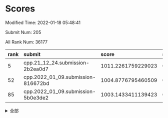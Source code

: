 # Scores

Modified Time: 2022-01-18 05:48:41

Submit Num: 205

All Rank Num: 36177

| rank |               submit               |       score        |       sigma        | pk_num |
| :--- | :--------------------------------- | :----------------- | :----------------- | :----- |
| 5    | cpp.21_12_24.submission-2b2ea0d7   | 1011.2261759229023 | 0.7612104387239854 | 706    |
| 52   | cpp.2022_01_09.submission-816672bd | 1004.8776795460509 | 0.7145113791508846 | 704    |
| 85   | cpp.2022_01_09.submission-5b0e3de2 | 1003.1433411139423 | 0.7244412572356934 | 706    |


<details>
<summary>全部</summary>

| rank |                 submit                 |       score        |       sigma        | pk_num |
| :--- | :------------------------------------- | :----------------- | :----------------- | :----- |
| 1    | gobigger.level_3.submission_level_3_13 | 1011.9882138827276 | 0.7734443803282371 | 707    |
| 2    | gobigger.level_3.submission_level_3_16 | 1011.8799296974977 | 0.8037624303425108 | 710    |
| 3    | gobigger.level_3.submission_level_3_32 | 1011.4448914389635 | 0.7372978134236562 | 709    |
| 4    | gobigger.level_3.submission_level_3_21 | 1011.3298701490019 | 0.7622058276452266 | 707    |
| 5    | cpp.21_12_24.submission-2b2ea0d7       | 1011.2261759229023 | 0.7612104387239854 | 706    |
| 6    | gobigger.level_3.submission_level_3_20 | 1010.9930998853724 | 0.7811956016983299 | 708    |
| 7    | gobigger.level_3.submission_level_3_43 | 1010.9334539164493 | 0.7721931815325287 | 708    |
| 8    | gobigger.level_3.submission_level_3_47 | 1010.8076058579    | 0.7523065453958777 | 712    |
| 9    | gobigger.level_3.submission_level_3_10 | 1010.7405322499069 | 0.747117172642311  | 705    |
| 10   | gobigger.level_3.submission_level_3_49 | 1010.7372331765337 | 0.7807770695044575 | 706    |
| 11   | gobigger.level_3.submission_level_3_45 | 1010.609205392542  | 0.7787649136079597 | 706    |
| 12   | gobigger.level_3.submission_level_3_0  | 1010.5713854065797 | 0.7527354004121418 | 701    |
| 13   | gobigger.level_3.submission_level_3_35 | 1010.5271192516269 | 0.7720055828641544 | 705    |
| 14   | gobigger.level_3.submission_level_3_33 | 1010.4784557775253 | 0.7559454373886978 | 702    |
| 15   | gobigger.level_3.submission_level_3_18 | 1010.4604528810053 | 0.7712062872809048 | 706    |
| 16   | gobigger.level_3.submission_level_3_29 | 1010.4578360118378 | 0.7482270692620014 | 705    |
| 17   | gobigger.level_3.submission_level_3_24 | 1010.3635716102965 | 0.7962486096294666 | 709    |
| 18   | gobigger.level_3.submission_level_3_36 | 1010.2711839898868 | 0.7851109639279102 | 707    |
| 19   | gobigger.level_3.submission_level_3_5  | 1010.1910579846987 | 0.7624603230965042 | 707    |
| 20   | gobigger.level_3.submission_level_3_12 | 1010.168191793435  | 0.7551881600512239 | 707    |
| 21   | gobigger.level_3.submission_level_3_39 | 1010.1381417653748 | 0.7545627604537057 | 706    |
| 22   | gobigger.level_3.submission_level_3_8  | 1010.0666107058739 | 0.7913024282254566 | 705    |
| 23   | gobigger.level_3.submission_level_3_28 | 1010.0454064866177 | 0.7503791231509002 | 705    |
| 24   | gobigger.level_3.submission_level_3_9  | 1009.9450672658759 | 0.7409427776523589 | 705    |
| 25   | gobigger.level_3.submission_level_3_44 | 1009.7643945977502 | 0.7641447467214657 | 702    |
| 26   | gobigger.level_3.submission_level_3_4  | 1009.7067451461171 | 0.7590970215763704 | 707    |
| 27   | gobigger.level_3.submission_level_3_41 | 1009.7048382786619 | 0.7577793680948175 | 707    |
| 28   | gobigger.level_3.submission_level_3_3  | 1009.7010815437341 | 0.7354229676614836 | 712    |
| 29   | gobigger.level_3.submission_level_3_38 | 1009.6689689478111 | 0.7535620365197664 | 704    |
| 30   | gobigger.level_3.submission_level_3_15 | 1009.5597631670834 | 0.7575898745895784 | 710    |
| 31   | gobigger.level_3.submission_level_3_27 | 1009.559305743789  | 0.7620808898572514 | 707    |
| 32   | gobigger.level_3.submission_level_3_34 | 1009.4766987538815 | 0.7522296880501952 | 705    |
| 33   | gobigger.level_3.submission_level_3_31 | 1009.3743548127765 | 0.7684109144062428 | 705    |
| 34   | gobigger.level_3.submission_level_3_1  | 1009.3582199293661 | 0.7486926040688526 | 706    |
| 35   | gobigger.level_3.submission_level_3_37 | 1009.3075052157134 | 0.753955387109937  | 707    |
| 36   | gobigger.level_3.submission_level_3_25 | 1009.2869248284765 | 0.7691549208526444 | 706    |
| 37   | gobigger.level_3.submission_level_3_48 | 1009.2565899578226 | 0.7566926230176517 | 703    |
| 38   | gobigger.level_3.submission_level_3_40 | 1009.1811491415322 | 0.7908120710093145 | 707    |
| 39   | gobigger.level_3.submission_level_3_17 | 1009.1746700055619 | 0.7438052229022254 | 708    |
| 40   | gobigger.level_3.submission_level_3_30 | 1009.0502908226156 | 0.7675273684262611 | 707    |
| 41   | gobigger.level_3.submission_level_3_19 | 1008.9952834497795 | 0.7395470847315253 | 706    |
| 42   | gobigger.level_3.submission_level_3_11 | 1008.9471809772521 | 0.7525411546117021 | 706    |
| 43   | gobigger.level_3.submission_level_3_14 | 1008.8932583526627 | 0.7664215058861135 | 705    |
| 44   | gobigger.level_3.submission_level_3_26 | 1008.5352598360683 | 0.7490489260850143 | 707    |
| 45   | gobigger.level_3.submission_level_3_6  | 1008.4585823677102 | 0.7455178084161623 | 702    |
| 46   | gobigger.level_3.submission_level_3_23 | 1008.4345834091969 | 0.7414935807869008 | 704    |
| 47   | gobigger.level_3.submission_level_3_7  | 1008.3996940357141 | 0.7367402716093526 | 708    |
| 48   | gobigger.level_3.submission_level_3_42 | 1008.3968464544347 | 0.7399827389993988 | 708    |
| 49   | gobigger.level_3.submission_level_3_22 | 1008.3662165136774 | 0.7498470441767576 | 707    |
| 50   | gobigger.level_3.submission_level_3_2  | 1008.2913457238166 | 0.73471573136851   | 708    |
| 51   | gobigger.level_3.submission_level_3_46 | 1007.704382242867  | 0.7214772253608887 | 710    |
| 52   | cpp.2022_01_09.submission-816672bd     | 1004.8776795460509 | 0.7145113791508846 | 704    |
| 53   | gobigger.level_1.submission_level_1_27 | 1004.7741811134224 | 0.7122702758234929 | 712    |
| 54   | gobigger.level_1.submission_level_1_21 | 1004.4914530652283 | 0.7076013542607141 | 710    |
| 55   | gobigger.level_1.submission_level_1_42 | 1004.2940169512472 | 0.7076376189130698 | 711    |
| 56   | gobigger.level_1.submission_level_1_30 | 1004.210297158047  | 0.710601796283704  | 703    |
| 57   | gobigger.level_1.submission_level_1_0  | 1004.1589442213808 | 0.7136297261535296 | 706    |
| 58   | gobigger.level_1.submission_level_1_24 | 1004.1494184671177 | 0.7189497811626184 | 706    |
| 59   | gobigger.level_1.submission_level_1_11 | 1004.0517040422258 | 0.7101443478372846 | 704    |
| 60   | gobigger.level_1.submission_level_1_45 | 1004.0503479761892 | 0.7261252007568905 | 710    |
| 61   | gobigger.level_1.submission_level_1_3  | 1004.012250653485  | 0.7114978401240296 | 707    |
| 62   | gobigger.level_1.submission_level_1_13 | 1003.9389032878438 | 0.7104683603895217 | 707    |
| 63   | gobigger.level_1.submission_level_1_43 | 1003.9358376341322 | 0.7081202516688554 | 707    |
| 64   | gobigger.level_1.submission_level_1_28 | 1003.9017909397425 | 0.7130219739889794 | 705    |
| 65   | gobigger.level_1.submission_level_1_4  | 1003.8708453209985 | 0.7282136387182396 | 703    |
| 66   | gobigger.level_1.submission_level_1_20 | 1003.8626293649231 | 0.7087286986837721 | 707    |
| 67   | gobigger.level_1.submission_level_1_22 | 1003.8524572592332 | 0.71593577331837   | 705    |
| 68   | gobigger.level_1.submission_level_1_34 | 1003.8438036475388 | 0.7142458920295011 | 701    |
| 69   | gobigger.level_1.submission_level_1_8  | 1003.8318868616436 | 0.7118920777029895 | 709    |
| 70   | gobigger.level_1.submission_level_1_40 | 1003.7527281402624 | 0.7103863063079447 | 705    |
| 71   | gobigger.level_1.submission_level_1_1  | 1003.7346651692571 | 0.7161761322966792 | 708    |
| 72   | gobigger.level_1.submission_level_1_48 | 1003.7277433976918 | 0.717510946037414  | 700    |
| 73   | gobigger.level_1.submission_level_1_9  | 1003.6377652653013 | 0.7121341776738394 | 707    |
| 74   | gobigger.level_1.submission_level_1_16 | 1003.6090372910155 | 0.7248822238317549 | 702    |
| 75   | gobigger.level_1.submission_level_1_44 | 1003.5798843856671 | 0.7047095418278659 | 706    |
| 76   | gobigger.level_1.submission_level_1_47 | 1003.5706713677149 | 0.7300299147521329 | 704    |
| 77   | gobigger.level_1.submission_level_1_14 | 1003.5520853295263 | 0.7114042598735438 | 707    |
| 78   | gobigger.level_1.submission_level_1_41 | 1003.5302605763258 | 0.7134624525603027 | 706    |
| 79   | gobigger.level_1.submission_level_1_49 | 1003.5291616580291 | 0.7209179246245399 | 702    |
| 80   | gobigger.level_1.submission_level_1_7  | 1003.5131488978398 | 0.7139892404962398 | 707    |
| 81   | gobigger.level_1.submission_level_1_5  | 1003.4986633778459 | 0.7133442219304467 | 706    |
| 82   | gobigger.level_1.submission_level_1_12 | 1003.4984036454235 | 0.7210062639164339 | 709    |
| 83   | gobigger.level_1.submission_level_1_25 | 1003.253615985456  | 0.7151892631874999 | 702    |
| 84   | gobigger.level_1.submission_level_1_2  | 1003.1468448751774 | 0.7134137024519187 | 708    |
| 85   | cpp.2022_01_09.submission-5b0e3de2     | 1003.1433411139423 | 0.7244412572356934 | 706    |
| 86   | gobigger.level_1.submission_level_1_46 | 1003.0075029713249 | 0.7154929756809364 | 710    |
| 87   | gobigger.level_1.submission_level_1_10 | 1002.9849666842111 | 0.6955399680241136 | 708    |
| 88   | gobigger.level_1.submission_level_1_23 | 1002.9391399573799 | 0.717557920495655  | 708    |
| 89   | gobigger.level_1.submission_level_1_33 | 1002.8271547573528 | 0.7201858731332041 | 705    |
| 90   | gobigger.level_1.submission_level_1_39 | 1002.8187026558716 | 0.7234780606597512 | 705    |
| 91   | gobigger.level_1.submission_level_1_6  | 1002.7714969550433 | 0.7176308166249686 | 710    |
| 92   | gobigger.level_1.submission_level_1_15 | 1002.7402210643446 | 0.7132475577696721 | 704    |
| 93   | gobigger.level_1.submission_level_1_35 | 1002.6432062059461 | 0.7221402481298156 | 708    |
| 94   | gobigger.level_1.submission_level_1_26 | 1002.5540904292582 | 0.7251676020292414 | 700    |
| 95   | gobigger.level_1.submission_level_1_31 | 1002.5502254658066 | 0.7092919705252781 | 710    |
| 96   | gobigger.level_1.submission_level_1_37 | 1002.5026825307266 | 0.7187826728868636 | 711    |
| 97   | gobigger.level_1.submission_level_1_38 | 1002.3156092995747 | 0.7218041913895684 | 701    |
| 98   | gobigger.level_1.submission_level_1_17 | 1002.2879624932308 | 0.7104435263099234 | 704    |
| 99   | gobigger.level_1.submission_level_1_19 | 1002.0974184697748 | 0.7168404069706636 | 706    |
| 100  | gobigger.level_1.submission_level_1_18 | 1002.0693218281068 | 0.7119453580900147 | 699    |
| 101  | gobigger.level_1.submission_level_1_36 | 1002.0297896947806 | 0.7021814837000319 | 704    |
| 102  | gobigger.level_1.submission_level_1_29 | 1001.8091996066228 | 0.7125987653275573 | 706    |
| 103  | gobigger.level_1.submission_level_1_32 | 1000.9833749439548 | 0.719694075487664  | 701    |
| 104  | gobigger.random.submission_random_9    | 997.3213930796982  | 0.6935128783734184 | 704    |
| 105  | gobigger.random.submission_random_31   | 997.1352778853282  | 0.7008583919551219 | 707    |
| 106  | gobigger.random.submission_random_10   | 996.925324996804   | 0.7123771130721352 | 710    |
| 107  | gobigger.random.submission_random_2    | 996.8438571517847  | 0.7157524777927754 | 710    |
| 108  | gobigger.random.submission_random_36   | 996.8098929915036  | 0.7029532380037756 | 704    |
| 109  | gobigger.random.submission_random_33   | 996.7859577939265  | 0.7151525318219747 | 707    |
| 110  | gobigger.random.submission_random_11   | 996.7313251273205  | 0.7138453431305458 | 711    |
| 111  | gobigger.random.submission_random_35   | 996.6602858199501  | 0.7082060513470518 | 706    |
| 112  | gobigger.random.submission_random_44   | 996.5968399223375  | 0.7153914977333006 | 707    |
| 113  | gobigger.random.submission_random_39   | 996.4846079487594  | 0.7019101408741787 | 710    |
| 114  | gobigger.random.submission_random_23   | 996.4163230945429  | 0.7032666461926864 | 704    |
| 115  | gobigger.random.submission_random_46   | 996.3556427857278  | 0.7127098175095946 | 705    |
| 116  | gobigger.random.submission_random_1    | 996.1892181812755  | 0.6997853332752457 | 705    |
| 117  | gobigger.random.submission_random_41   | 996.1663764213735  | 0.7157169893776925 | 705    |
| 118  | gobigger.random.submission_random_42   | 996.1505742637115  | 0.7074354895070638 | 707    |
| 119  | gobigger.random.submission_random_30   | 996.1363706545458  | 0.7139899486858733 | 702    |
| 120  | gobigger.random.submission_random_48   | 996.1121113621479  | 0.7080045450791527 | 708    |
| 121  | gobigger.random.submission_random_25   | 996.1111341707801  | 0.7043100660488646 | 705    |
| 122  | gobigger.random.submission_random_0    | 996.105889859559   | 0.7111011346086855 | 700    |
| 123  | gobigger.random.submission_random_6    | 996.0499630411736  | 0.7119775840080872 | 706    |
| 124  | gobigger.random.submission_random_37   | 996.0116288610193  | 0.7016896543868396 | 706    |
| 125  | gobigger.random.submission_random_47   | 995.9870614176999  | 0.7182818781294785 | 706    |
| 126  | gobigger.random.submission_random_13   | 995.9617417190132  | 0.7043686481271004 | 707    |
| 127  | gobigger.random.submission_random_7    | 995.926400069583   | 0.7144639802021793 | 706    |
| 128  | gobigger.random.submission_random_24   | 995.9055606520775  | 0.7115742048788208 | 709    |
| 129  | gobigger.random.submission_random_19   | 995.8361375455767  | 0.7061940340885724 | 710    |
| 130  | gobigger.random.submission_random_12   | 995.7356227640727  | 0.7018577305891647 | 706    |
| 131  | gobigger.random.submission_random_40   | 995.6625420810734  | 0.700397827823632  | 703    |
| 132  | gobigger.random.submission_random_20   | 995.6400615347926  | 0.7053707991930999 | 703    |
| 133  | gobigger.random.submission_random_4    | 995.6248492010844  | 0.7111870390725857 | 707    |
| 134  | gobigger.random.submission_random_32   | 995.578623036401   | 0.7158318797824841 | 703    |
| 135  | gobigger.random.submission_random_17   | 995.5417043234812  | 0.7121554251176443 | 703    |
| 136  | gobigger.random.submission_random_21   | 995.5361007985517  | 0.7105256512165302 | 707    |
| 137  | gobigger.random.submission_random_38   | 995.5124106688825  | 0.7197006937317034 | 707    |
| 138  | gobigger.random.submission_random_34   | 995.3708899498383  | 0.7011580395881636 | 708    |
| 139  | gobigger.random.submission_random_49   | 995.3664725336337  | 0.6999190829314744 | 711    |
| 140  | gobigger.random.submission_random_5    | 995.3377612111684  | 0.7094104798460655 | 706    |
| 141  | gobigger.random.submission_random_43   | 995.3183690907596  | 0.7125879051314169 | 709    |
| 142  | gobigger.random.submission_random_14   | 995.3032509460187  | 0.7127008433727773 | 705    |
| 143  | gobigger.random.submission_random_22   | 995.2825003603685  | 0.7071762846077739 | 710    |
| 144  | gobigger.random.submission_random_29   | 995.2742994562639  | 0.7213186338281791 | 703    |
| 145  | gobigger.random.submission_random_16   | 995.2065476238413  | 0.7082778306445588 | 703    |
| 146  | gobigger.random.submission_random_15   | 995.1596562428972  | 0.7433342682276853 | 705    |
| 147  | gobigger.random.submission_random_26   | 995.0993151620692  | 0.7236040522445146 | 702    |
| 148  | gobigger.random.submission_random_45   | 995.0452846437331  | 0.7235303203398208 | 705    |
| 149  | gobigger.random.submission_random_18   | 994.8891136183893  | 0.6958558019511105 | 702    |
| 150  | gobigger.random.submission_random_28   | 994.8889932363032  | 0.7065048040911367 | 705    |
| 151  | gobigger.random.submission_random_3    | 994.7116212292856  | 0.7233675786452168 | 708    |
| 152  | gobigger.random.submission_random_27   | 994.7062756322872  | 0.7075908196045871 | 709    |
| 153  | gobigger.random.submission_random_8    | 994.4413509398939  | 0.7351431249115148 | 706    |
| 154  | gobigger.level_2.submission_level_2_45 | 993.9466995341659  | 0.7328360138286611 | 705    |
| 155  | gobigger.level_2.submission_level_2_4  | 993.7862084270888  | 0.7245994698804082 | 705    |
| 156  | gobigger.level_2.submission_level_2_33 | 993.4974427808568  | 0.7265809667989536 | 709    |
| 157  | gobigger.level_2.submission_level_2_32 | 993.4861443960629  | 0.7401740420120876 | 707    |
| 158  | gobigger.level_2.submission_level_2_42 | 993.3943603091137  | 0.7393713197435138 | 708    |
| 159  | gobigger.level_2.submission_level_2_6  | 993.3937479884654  | 0.7400617837967013 | 706    |
| 160  | gobigger.level_2.submission_level_2_25 | 993.3853673661025  | 0.7349545974978097 | 705    |
| 161  | gobigger.level_2.submission_level_2_14 | 993.340321832867   | 0.730655286674234  | 708    |
| 162  | gobigger.level_2.submission_level_2_40 | 993.1556651368727  | 0.7357342784169703 | 705    |
| 163  | gobigger.level_2.submission_level_2_41 | 993.1278178242612  | 0.7191658454727763 | 707    |
| 164  | gobigger.level_2.submission_level_2_48 | 992.991628553432   | 0.7449829345901966 | 706    |
| 165  | gobigger.level_2.submission_level_2_46 | 992.8482738510552  | 0.7515439871140561 | 708    |
| 166  | gobigger.level_2.submission_level_2_1  | 992.6583493961112  | 0.7431748213323814 | 702    |
| 167  | gobigger.level_2.submission_level_2_26 | 992.6527632764545  | 0.7379012917919423 | 706    |
| 168  | gobigger.level_2.submission_level_2_39 | 992.6322942351148  | 0.7359096429075325 | 703    |
| 169  | gobigger.level_2.submission_level_2_20 | 992.6310155214924  | 0.7221968460124937 | 707    |
| 170  | gobigger.level_2.submission_level_2_43 | 992.6295852301038  | 0.7435807102202822 | 703    |
| 171  | gobigger.level_2.submission_level_2_44 | 992.5860127484581  | 0.7260869069575854 | 709    |
| 172  | gobigger.level_2.submission_level_2_18 | 992.581756234004   | 0.7212152623194751 | 705    |
| 173  | gobigger.level_2.submission_level_2_13 | 992.515544318678   | 0.7351537581286737 | 709    |
| 174  | gobigger.level_2.submission_level_2_38 | 992.5044350894111  | 0.744473213592827  | 705    |
| 175  | gobigger.level_2.submission_level_2_0  | 992.4352140995386  | 0.7357783174294971 | 702    |
| 176  | gobigger.level_2.submission_level_2_47 | 992.2898464139197  | 0.7259243750559023 | 707    |
| 177  | gobigger.level_2.submission_level_2_22 | 992.1405585414324  | 0.748581071101936  | 705    |
| 178  | gobigger.level_2.submission_level_2_2  | 992.0942881173291  | 0.74232037521489   | 705    |
| 179  | gobigger.level_2.submission_level_2_12 | 992.088888122776   | 0.7422054985775042 | 704    |
| 180  | gobigger.level_2.submission_level_2_11 | 991.9832432259849  | 0.7464613331345237 | 709    |
| 181  | gobigger.level_2.submission_level_2_15 | 991.8553708263344  | 0.7432700305814665 | 705    |
| 182  | gobigger.level_2.submission_level_2_3  | 991.7576604816842  | 0.7503606952153331 | 707    |
| 183  | gobigger.level_2.submission_level_2_8  | 991.726652282746   | 0.7735203417294063 | 700    |
| 184  | gobigger.level_2.submission_level_2_30 | 991.6899472741433  | 0.7337860156776104 | 699    |
| 185  | gobigger.level_2.submission_level_2_29 | 991.6848155669825  | 0.7378639055892736 | 706    |
| 186  | gobigger.level_2.submission_level_2_34 | 991.6520736530833  | 0.7638575213029701 | 703    |
| 187  | gobigger.level_2.submission_level_2_27 | 991.646008084623   | 0.7593196957505464 | 706    |
| 188  | gobigger.level_2.submission_level_2_10 | 991.6305486208526  | 0.7603318326640912 | 705    |
| 189  | gobigger.level_2.submission_level_2_7  | 991.5735675163727  | 0.7500288843893202 | 708    |
| 190  | gobigger.level_2.submission_level_2_37 | 991.563103013131   | 0.754275857547117  | 707    |
| 191  | gobigger.level_2.submission_level_2_31 | 991.5188992738655  | 0.7574016719959505 | 700    |
| 192  | gobigger.level_2.submission_level_2_16 | 991.51412931684    | 0.7739592295773772 | 706    |
| 193  | gobigger.level_2.submission_level_2_9  | 991.243762427759   | 0.7478885169989763 | 702    |
| 194  | gobigger.level_2.submission_level_2_36 | 991.1226450165912  | 0.7596981247543891 | 707    |
| 195  | gobigger.level_2.submission_level_2_5  | 991.048590093353   | 0.7585852210682503 | 706    |
| 196  | gobigger.level_2.submission_level_2_21 | 990.9534794407919  | 0.7539929734585534 | 705    |
| 197  | gobigger.level_2.submission_level_2_35 | 990.9213141175074  | 0.7548123342122918 | 699    |
| 198  | gobigger.level_2.submission_level_2_24 | 990.8809714239275  | 0.7579728881685741 | 708    |
| 199  | gobigger.level_2.submission_level_2_49 | 990.7619663672582  | 0.7536990936202166 | 709    |
| 200  | gobigger.level_2.submission_level_2_17 | 990.7212640867077  | 0.7717902875494416 | 705    |
| 201  | gobigger.level_2.submission_level_2_28 | 990.7017841790234  | 0.7346365509267305 | 706    |
| 202  | gobigger.level_2.submission_level_2_23 | 990.6308869671597  | 0.7567163076092832 | 704    |
| 203  | gobigger.level_2.submission_level_2_19 | 990.2190138898718  | 0.7502665708062332 | 701    |
| 204  | gobigger.none.submission_none_0        | 977.9193555377954  | 1.2597607099799044 | 707    |
| 205  | gobigger.none.submission_none_1        | 977.7240679096799  | 1.3102240906982143 | 707    |

</details>